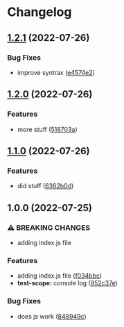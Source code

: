 # Changelog

## [1.2.1](https://github.com/patoncrispy/release-please-repro/compare/js-v1.2.0...js-v1.2.1) (2022-07-26)


### Bug Fixes

* improve syntrax ([e4574e2](https://github.com/patoncrispy/release-please-repro/commit/e4574e20937b433fe08572369dc34f7cbaf42bfb))

## [1.2.0](https://github.com/patoncrispy/release-please-repro/compare/js-v1.1.0...js-v1.2.0) (2022-07-26)


### Features

* more stuff ([518703a](https://github.com/patoncrispy/release-please-repro/commit/518703a67211e3cc1ced595c71747b096fe0f16e))

## [1.1.0](https://github.com/patoncrispy/release-please-repro/compare/js-v1.0.0...js-v1.1.0) (2022-07-26)


### Features

* did stuff ([6362b0d](https://github.com/patoncrispy/release-please-repro/commit/6362b0da7c42c370b0b0b01eda2dfd6ed162f020))

## 1.0.0 (2022-07-25)


### ⚠ BREAKING CHANGES

* adding index.js file

### Features

* adding index.js file ([f034bbc](https://github.com/patoncrispy/release-please-repro/commit/f034bbce57ad6e116bba54a5250104906e9880d4))
* **test-scope:** console log ([952c37e](https://github.com/patoncrispy/release-please-repro/commit/952c37ecaae6b4c2299879af8639b76cbc772464))


### Bug Fixes

* does js work ([848949c](https://github.com/patoncrispy/release-please-repro/commit/848949c8bb0930149768a4e75ae2a5e3eb41ecca))

